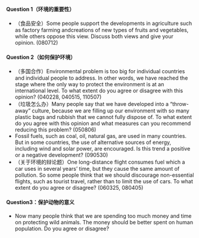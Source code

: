 #### Question 1（环境的重要性）

* （食品安全）Some people support the developments in agriculture such as factory farming andcreations of new types of fruits and vegetables, while others oppose this view. Discuss both views and give your opinion. \(080712\)

#### Question 2（如何保护环境）

* （多国合作）Environmental problem is too big for individual countries and individual people to address. In other words, we have reached the stage where the only way to protect the environment is at an international level. To what extent do you agree or disagree with this opinion? \(040228, 040515, 110507\)
* （垃圾怎么办）Many people say that we have developed into a “throw-away” culture, because we are filling up our environment with so many plastic bags and rubbish that we cannot fully dispose of. To what extent do you agree with this opinion and what measures can you recommend reducing this problem? \(050806\)
* Fossil fuels, such as coal, oil, natural gas, are used in many countries. But in some countries, the use of alternative sources of energy, including wind and solar power, are encouraged. Is this trend a positive or a negative development? \(090530\)
* （关于环境的辩论题）One long-distance flight consumes fuel which a car uses in several years’ time, but they cause the same amount of pollution. So some people think that we should discourage non-essential flights, such as tourist travel, rather than to limit the use of cars. To what extent do you agree or disagree? \(060325, 080405\)

#### Question3：保护动物的意义

* Now many people think that we are spending too much money and time on protecting wild animals. The money should be better spent on human population. Do you agree or disagree?

